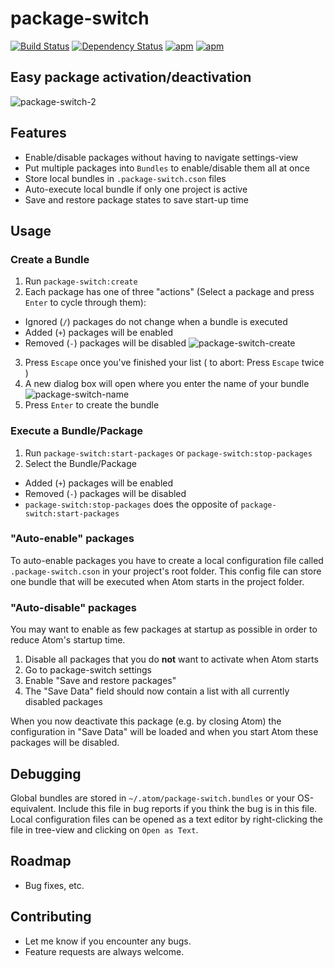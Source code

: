 package-switch
==============
[![Build Status](https://travis-ci.org/deprint/package-switch.svg)](https://travis-ci.org/deprint/package-switch) [![Dependency Status](https://david-dm.org/deprint/package-switch.svg)](https://david-dm.org/deprint/package-switch) [![apm](https://img.shields.io/apm/dm/package-switch.svg)](https://github.com/deprint/package-switch) [![apm](https://img.shields.io/apm/v/package-switch.svg)](https://github.com/deprint/package-switch)

## Easy package activation/deactivation
![package-switch-2](https://cloud.githubusercontent.com/assets/7817714/8269467/947642ce-17a9-11e5-8602-3a1de749edd1.png)

## Features
* Enable/disable packages without having to navigate settings-view
* Put multiple packages into `Bundles` to enable/disable them all at once
* Store local bundles in `.package-switch.cson` files
* Auto-execute local bundle if only one project is active
* Save and restore package states to save start-up time

## Usage
### Create a Bundle
1. Run `package-switch:create`
2. Each package has one of three "actions" (Select a package and press `Enter` to cycle through them):
  * Ignored (`/`) packages do not change when a bundle is executed
  * Added (`+`) packages will be enabled
  * Removed (`-`) packages will be disabled
![package-switch-create](https://cloud.githubusercontent.com/assets/7817714/8269547/deb667ca-17ad-11e5-9124-b5c3a4f42e74.png)
3. Press `Escape` once you've finished your list ( to abort: Press `Escape` twice )
4. A new dialog box will open where you enter the name of your bundle
![package-switch-name](https://cloud.githubusercontent.com/assets/7817714/8269546/d4a422ae-17ad-11e5-8384-8a9b72a9fd92.png)
5. Press `Enter` to create the bundle

### Execute a Bundle/Package
1. Run `package-switch:start-packages` or `package-switch:stop-packages`
2. Select the Bundle/Package
  * Added (`+`) packages will be enabled
  * Removed (`-`) packages will be disabled
  * `package-switch:stop-packages` does the opposite of `package-switch:start-packages`

### "Auto-enable" packages
To auto-enable packages you have to create a local configuration file called `.package-switch.cson` in your project's root folder.
This config file can store one bundle that will be executed when Atom starts in the project folder.

### "Auto-disable" packages
You may want to enable as few packages at startup as possible in order to reduce Atom's startup time.

1. Disable all packages that you do <b>not</b> want to activate when Atom starts
2. Go to package-switch settings
3. Enable "Save and restore packages"
4. The "Save Data" field should now contain a list with all currently disabled packages

When you now deactivate this package (e.g. by closing Atom) the configuration in "Save Data" will be loaded and when you start Atom these packages will be disabled.

## Debugging
Global bundles are stored in `~/.atom/package-switch.bundles` or your OS-equivalent.
Include this file in bug reports if you think the bug is in this file.
Local configuration files can be opened as a text editor by right-clicking the file in tree-view and clicking on `Open as Text`.

## Roadmap
* Bug fixes, etc.

## Contributing
* Let me know if you encounter any bugs.
* Feature requests are always welcome.

